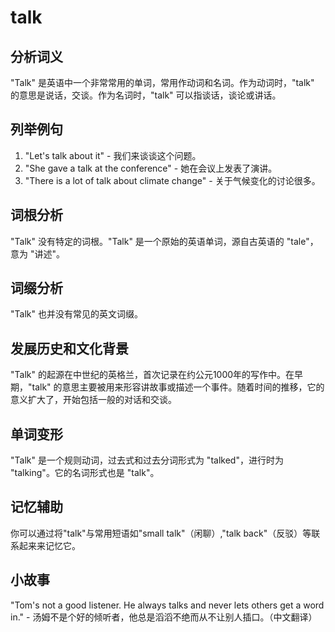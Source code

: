 # talk

## 分析词义

  

"Talk" 是英语中一个非常常用的单词，常用作动词和名词。作为动词时，"talk" 的意思是说话，交谈。作为名词时，"talk" 可以指谈话，谈论或讲话。

  

## 列举例句

  

1.  "Let's talk about it" - 我们来谈谈这个问题。
2.  "She gave a talk at the conference" - 她在会议上发表了演讲。
3.  "There is a lot of talk about climate change" - 关于气候变化的讨论很多。

  

## 词根分析

  

"Talk" 没有特定的词根。"Talk" 是一个原始的英语单词，源自古英语的 "tale"，意为 "讲述"。

  

## 词缀分析

  

"Talk" 也并没有常见的英文词缀。

  

## 发展历史和文化背景

  

"Talk" 的起源在中世纪的英格兰，首次记录在约公元1000年的写作中。在早期，"talk" 的意思主要被用来形容讲故事或描述一个事件。随着时间的推移，它的意义扩大了，开始包括一般的对话和交谈。

  

## 单词变形

  

"Talk" 是一个规则动词，过去式和过去分词形式为 "talked"，进行时为 "talking"。它的名词形式也是 "talk"。

  

## 记忆辅助

  

你可以通过将"talk"与常用短语如"small talk"（闲聊）,"talk back"（反驳）等联系起来来记忆它。

  

## 小故事

  

"Tom's not a good listener. He always talks and never lets others get a word in." - 汤姆不是个好的倾听者，他总是滔滔不绝而从不让别人插口。（中文翻译）
